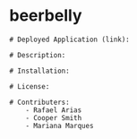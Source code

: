 # beerbelly

    # Deployed Application (link):

    # Description:

    # Installation:

    # License:

    # Contributers:
        - Rafael Arias
        - Cooper Smith
        - Mariana Marques

